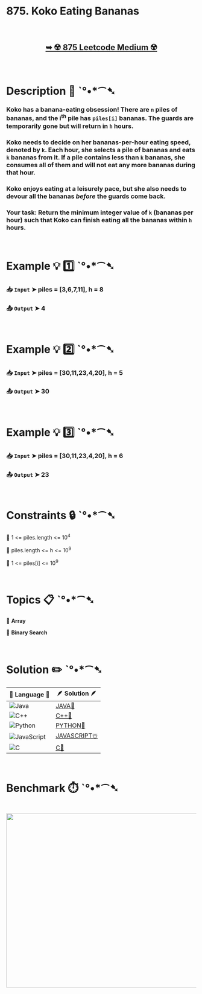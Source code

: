 # 875. Koko Eating Bananas

</br>

<h2 align="center"> 

<a href="https://leetcode.com/problems/koko-eating-bananas/description/?envType=study-plan-v2&envId=leetcode-75"><strong>➥ ☢️ 875 Leetcode Medium ☢️ </strong></a>
</h2>

</br>

# Description 📜 ˋ°•*⁀➷

### Koko has a banana-eating obsession! There are `n` piles of bananas, and the i<sup>th</sup> pile has `piles[i]` bananas. The guards are temporarily gone but will return in `h` hours.

### Koko needs to decide on her bananas-per-hour eating speed, denoted by `k`. Each hour, she selects a pile of bananas and eats `k` bananas from it. If a pile contains less than `k` bananas, she consumes all of them and will not eat any more bananas during that hour.

### Koko enjoys eating at a leisurely pace, but she also needs to devour all the bananas *before* the guards come back.

### Your task: Return the minimum integer value of `k` (bananas per hour) such that Koko can finish eating all the bananas within `h` hours.

</br>

# Example 💡 1️⃣ ˋ°•*⁀➷

  ### 📥 `Input`  ➤ piles = [3,6,7,11], h = 8

  ### 📤 `Output`  ➤ 4

</br>

# Example 💡 2️⃣ ˋ°•*⁀➷

  ### 📥 `Input` ➤ piles = [30,11,23,4,20], h = 5

  ### 📤 `Output`  ➤ 30

</br>

# Example 💡 3️⃣ ˋ°•*⁀➷

  ### 📥 `Input` ➤ piles = [30,11,23,4,20], h = 6

  ### 📤 `Output`  ➤ 23

</br>

# Constraints 🔒 ˋ°•*⁀➷

🔹 1 <= piles.length <= 10<sup>4</sup> </br>

🔹 piles.length <= h <= 10<sup>9</sup> </br>

🔹 1 <= piles[i] <= 10<sup>9</sup> </br>

</br>

# Topics 📋 ˋ°•*⁀➷

🔸 **Array**  </br>

🔸 **Binary Search**  </br>

</br>

# Solution ✏️ ˋ°•*⁀➷

| 📒 Language 📒  | 🪶 Solution 🪶 |
| ------------- | ------------- |
|  ![Java](https://img.shields.io/badge/java-%23ED8B00.svg?style=for-the-badge&logo=openjdk&logoColor=white)  | [JAVA🍁]() |
|  ![C++](https://img.shields.io/badge/c++-%2300599C.svg?style=for-the-badge&logo=c%2B%2B&logoColor=white)  | [C++🎲]()  |
|  ![Python](https://img.shields.io/badge/python-3670A0?style=for-the-badge&logo=python&logoColor=ffdd54)    | [PYTHON🍰]() |
| ![JavaScript](https://img.shields.io/badge/javascript-%23323330.svg?style=for-the-badge&logo=javascript&logoColor=%23F7DF1E)   | [JAVASCRIPT☃️]() |
|   ![C](https://img.shields.io/badge/c-%2300599C.svg?style=for-the-badge&logo=c&logoColor=white)   | [C💖]()  |

</br>

# Benchmark ⏱️ ˋ°•*⁀➷

<h1  align="center" >

<img src ="" width = "700px" height="462px" />

</h1>
